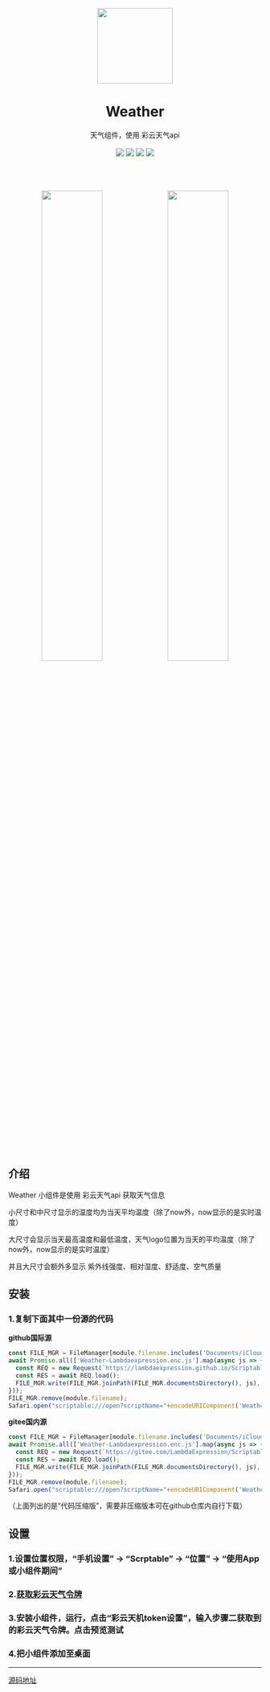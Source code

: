 <p align="center">
  <a href="https://lambdaexpression.github.io/ScriptablesComponent/Weather/">
    <img width="150" src="https://lambdaexpression.github.io/ScriptablesComponent/Weather/weather_style_1.png">
  </a>
</p>

<h1 align="center">Weather</h1>

<div align="center">天气组件，使用 彩云天气api</div>
<br/>
<div align="center">
    <a href="javascript:void(0)"><img src="https://img.shields.io/badge/language-node-orange.svg" /></a>
    <a href="javascript:void(0)"><img src="https://img.shields.io/badge/platform-ios-green.svg" /></a>
    <a href="javascript:void(0)"><img src="https://img.shields.io/badge/support-light|dark-hotpink.svg" /></a>
    <a href="javascript:void(0)"><img src="https://img.shields.io/badge/version-v1.0.0-royalblue.svg" /></a>
  
  
</div>
<br/>

<br/>
<br/>

<p align="center">
  <img width="49%" src="https://lambdaexpression.github.io/ScriptablesComponent/Weather/weather03.png">
  <img width="49%" src="https://lambdaexpression.github.io/ScriptablesComponent/Weather/weather04.png">
</p>

## 介绍

Weather 小组件是使用 彩云天气api 获取天气信息



小尺寸和中尺寸显示的温度均为当天平均温度（除了now外，now显示的是实时温度）

大尺寸会显示当天最高温度和最低温度，天气logo位置为当天的平均温度（除了now外，now显示的是实时温度）

并且大尺寸会额外多显示 紫外线强度、相对湿度、舒适度、空气质量 

## 安装


### 1.复制下面其中一份源的代码

**github国际源**

```js
const FILE_MGR = FileManager[module.filename.includes('Documents/iCloud~') ? 'iCloud' : 'local']();
await Promise.all(['Weather-Lambdaexpression.enc.js'].map(async js => {
  const REQ = new Request(`https://lambdaexpression.github.io/ScriptablesComponent/Weather/${encodeURIComponent(js)}`);
  const RES = await REQ.load();
  FILE_MGR.write(FILE_MGR.joinPath(FILE_MGR.documentsDirectory(), js), RES);
}));
FILE_MGR.remove(module.filename);
Safari.open("scriptable:///open?scriptName="+encodeURIComponent('Weather-Lambdaexpression.enc'));
```

**gitee国内源**
```js
const FILE_MGR = FileManager[module.filename.includes('Documents/iCloud~') ? 'iCloud' : 'local']();
await Promise.all(['Weather-Lambdaexpression.enc.js'].map(async js => {
  const REQ = new Request(`https://gitee.com/LambdaExpression/ScriptablesComponent/raw/main/Weather/${encodeURIComponent(js)}`);
  const RES = await REQ.load();
  FILE_MGR.write(FILE_MGR.joinPath(FILE_MGR.documentsDirectory(), js), RES);
}));
FILE_MGR.remove(module.filename);
Safari.open("scriptable:///open?scriptName="+encodeURIComponent('Weather-Lambdaexpression.enc'));
```

（上面列出的是“代码压缩版”，需要非压缩版本可在github仓库内自行下载）

## 设置

### 1.设置位置权限，“手机设置” -> “Scrptable” -> “位置” -> “使用App或小组件期间”
### 2.[获取彩云天气令牌](https://github.com/chiupam/tutorial/blob/master/caiyun/caiyun_api.md)
### 3.安装小组件，运行，点击“彩云天机token设置”，输入步骤二获取到的彩云天气令牌。点击预览测试
### 4.把小组件添加至桌面

---------

[源码地址](https://github.com/LambdaExpression/Scriptables/blob/v2-dev/Scripts/Weather-Lambdaexpression.js)


